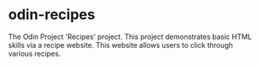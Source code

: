 # odin-recipes
The Odin Project 'Recipes' project. This project demonstrates basic HTML skills via
a recipe website. This website allows users to click through various recipes.